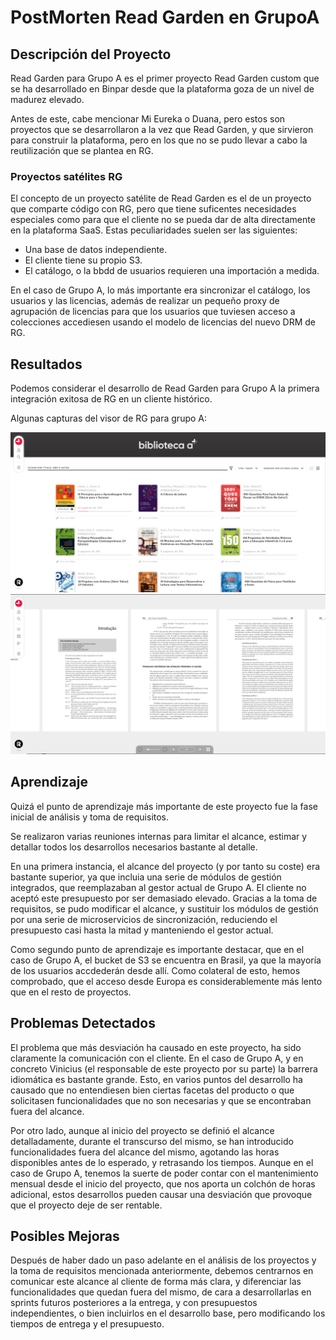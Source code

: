# PostMorten Read Garden en GrupoA

## Descripción del Proyecto

Read Garden para Grupo A es el primer proyecto Read Garden custom que se ha desarrollado en Binpar desde que la plataforma goza de un nivel de madurez elevado.

Antes de este, cabe mencionar Mi Eureka o Duana, pero estos son proyectos que se desarrollaron a la vez que Read Garden, y que sirvieron para construir la plataforma, pero en los que no se pudo llevar a cabo la reutilización que se plantea en RG.

### Proyectos satélites RG

El concepto de un proyecto satélite de Read Garden es el de un proyecto que comparte código con RG, pero que tiene suficentes necesidades especiales como para que el cliente no se pueda dar de alta directamente en la plataforma SaaS. Estas peculiaridades suelen ser las siguientes:

- Una base de datos independiente.
- El cliente tiene su propio S3.
- El catálogo, o la bbdd de usuarios requieren una importación a medida.

En el caso de Grupo A, lo más importante era sincronizar el catálogo, los usuarios y las licencias, además de realizar un pequeño proxy de agrupación de licencias para que los usuarios que tuviesen acceso a colecciones accediesen usando el modelo de licencias del nuevo DRM de RG.

## Resultados

Podemos considerar el desarrollo de Read Garden para Grupo A la primera integración exitosa de RG en un cliente histórico.

Algunas capturas del visor de RG para grupo A:

![Bookshelf](https://raw.githubusercontent.com/BinPar/binpar-docs/develop/img/grupo-a/bookshelf.png)
![Book](https://raw.githubusercontent.com/BinPar/binpar-docs/develop/img/grupo-a/book.png)


## Aprendizaje

Quizá el punto de aprendizaje más importante de este proyecto fue la fase inicial de análisis y toma de requisitos.

Se realizaron varias reuniones internas para limitar el alcance, estimar y detallar todos los desarrollos necesarios bastante al detalle.

En una primera instancia, el alcance del proyecto (y por tanto su coste) era bastante superior, ya que incluia una serie de módulos de gestión integrados, que reemplazaban al gestor actual de Grupo A. El cliente no aceptó este presupuesto por ser demasiado elevado. Gracias a la toma de requisitos, se pudo modificar el alcance, y sustituir los módulos de gestión por una serie de microservicios de sincronización, reduciendo el presupuesto casi hasta la mitad y manteniendo el gestor actual.

Como segundo punto de aprendizaje es importante destacar, que en el caso de Grupo A, el bucket de S3 se encuentra en Brasil, ya que la mayoría de los usuarios accdederán desde allí. Como colateral de esto, hemos comprobado, que el acceso desde Europa es considerablemente más lento que en el resto de proyectos.

## Problemas Detectados

El problema que más desviación ha causado en este proyecto, ha sido claramente la comunicación con el cliente. En el caso de Grupo A, y en concreto Vinicius (el responsable de este proyecto por su parte) la barrera idiomática es bastante grande. Esto, en varios puntos del desarrollo ha causado que no entendiesen bien ciertas facetas del producto o que solicitasen funcionalidades que no son necesarias y que se encontraban fuera del alcance.

Por otro lado, aunque al inicio del proyecto se definió el alcance detalladamente, durante el transcurso del mismo, se han introducido funcionalidades fuera del alcance del mismo, agotando las horas disponibles antes de lo esperado, y retrasando los tiempos. Aunque en el caso de Grupo A, tenemos la suerte de poder contar con el mantenimiento mensual desde el inicio del proyecto, que nos aporta un colchón de horas adicional, estos desarrollos pueden causar una desviación que provoque que el proyecto deje de ser rentable.

## Posibles Mejoras

Después de haber dado un paso adelante en el análisis de los proyectos y la toma de requisitos mencionada anteriormente, debemos centrarnos en comunicar este alcance al cliente de forma más clara, y diferenciar las funcionalidades que quedan fuera del mismo, de cara a desarrollarlas en sprints futuros posteriores a la entrega, y con presupuestos independientes, o bien incluirlos en el desarrollo base, pero modificando los tiempos de entrega y el presupuesto.
